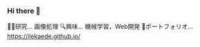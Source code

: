 ### Hi there 👋

👨‍💻研究... 画像処理
🔍興味... 機械学習，Web開発
🌟ポートフォリオ... https://ilekaede.github.io/
<!--
**Ilekaede/Ilekaede** is a ✨ _special_ ✨ repository because its `README.md` (this file) appears on your GitHub profile.

Here are some ideas to get you started:

- 🔭 I’m currently working on ...
- 🌱 I’m currently learning ...
- 👯 I’m looking to collaborate on ...
- 🤔 I’m looking for help with ...
- 💬 Ask me about ...
- 📫 How to reach me: ...
- 😄 Pronouns: ...
- ⚡ Fun fact: ...
-->
